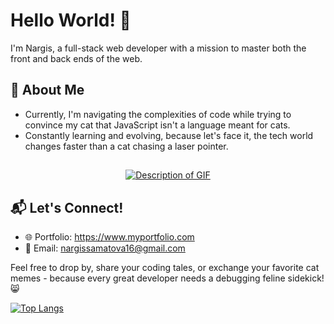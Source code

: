 # Hello World! 👋

I'm Nargis, a full-stack web developer with a mission to master both the front and back ends of the web.

## 🚀 About Me
  - Currently, I'm navigating the complexities of code while trying to convince my cat that JavaScript isn't a language meant for cats.
  - Constantly learning and evolving, because let's face it, the tech world changes faster than a cat chasing a laser pointer.
##

<p align="center">
  <a href="https://giphy.com/gifs/cat-kitten-computer-3oKIPnAiaMCws8nOsE">
    <img src="https://media.giphy.com/media/3oKIPnAiaMCws8nOsE/giphy.gif" alt="Description of GIF">
  </a>
</p>


## 📬 Let's Connect!
- 🌐 Portfolio: https://www.myportfolio.com
- 📧 Email: nargissamatova16@gmail.com

Feel free to drop by, share your coding tales, or exchange your favorite cat memes - because every great developer needs a debugging feline sidekick! 😸
  
[![Top Langs](https://github-readme-stats.vercel.app/api/top-langs/?username=Nargissamatova&layout=donut)](https://github.com/Nargissamatova/github-readme-stats)
